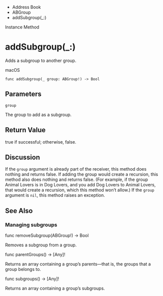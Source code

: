 

- Address Book
- ABGroup
-  addSubgroup(\_:) 

Instance Method

# addSubgroup(\_:)

Adds a subgroup to another group.

macOS

``` source
func addSubgroup(_ group: ABGroup!) -> Bool
```

## Parameters 

`group`  

The group to add as a subgroup.

## Return Value

true if successful; otherwise, false.

## Discussion

If the `group` argument is already part of the receiver, this method does nothing and returns false. If adding the group would create a recursion, this method also does nothing and returns false. (For example, if the group Animal Lovers is in Dog Lovers, and you add Dog Lovers to Animal Lovers, that would create a recursion, which this method won’t allow.) If the `group` argument is `nil`, this method raises an exception.

## See Also

### Managing subgroups

func removeSubgroup(ABGroup!) -> Bool

Removes a subgroup from a group.

func parentGroups() -> [Any]!

Returns an array containing a group’s parents—that is, the groups that a group belongs to.

func subgroups() -> [Any]!

Returns an array containing a group’s subgroups.

